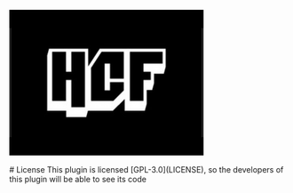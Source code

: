 <p light="center">
   <img src="resources/images/icon.png"/>
</p>
# License
This plugin is licensed [GPL-3.0](LICENSE), so the developers of this plugin will be able to see its code
